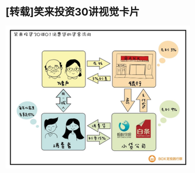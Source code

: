# [转载]笑来投资30讲视觉卡片
<div align=center>

![笑来投资30讲](https://github.com/unetman/works/blob/master/resources/2021/xltz30j/01.jpg?raw=true)  
